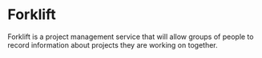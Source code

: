 # Forklift
Forklift is a project management service that will allow groups of people to record information about projects they are working on together. 
